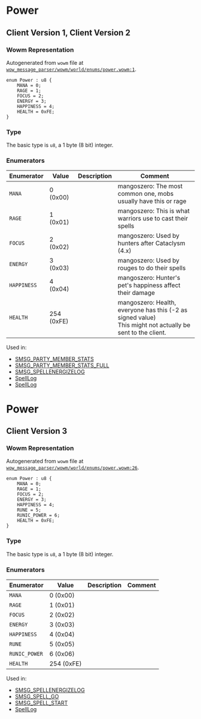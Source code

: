 # Power

## Client Version 1, Client Version 2

### Wowm Representation

Autogenerated from `wowm` file at [`wow_message_parser/wowm/world/enums/power.wowm:1`](https://github.com/gtker/wow_messages/tree/main/wow_message_parser/wowm/world/enums/power.wowm#L1).

```rust,ignore
enum Power : u8 {
    MANA = 0;
    RAGE = 1;
    FOCUS = 2;
    ENERGY = 3;
    HAPPINESS = 4;
    HEALTH = 0xFE;
}
```
### Type
The basic type is `u8`, a 1 byte (8 bit) integer.
### Enumerators
| Enumerator | Value  | Description | Comment |
| --------- | -------- | ----------- | ------- |
| `MANA` | 0 (0x00) |  | mangoszero: The most common one, mobs usually have this or rage |
| `RAGE` | 1 (0x01) |  | mangoszero: This is what warriors use to cast their spells |
| `FOCUS` | 2 (0x02) |  | mangoszero: Used by hunters after Cataclysm (4.x) |
| `ENERGY` | 3 (0x03) |  | mangoszero: Used by rouges to do their spells |
| `HAPPINESS` | 4 (0x04) |  | mangoszero: Hunter's pet's happiness affect their damage |
| `HEALTH` | 254 (0xFE) |  | mangoszero: Health, everyone has this (-2 as signed value)<br/>This might not actually be sent to the client. |

Used in:
* [SMSG_PARTY_MEMBER_STATS](smsg_party_member_stats.md)
* [SMSG_PARTY_MEMBER_STATS_FULL](smsg_party_member_stats_full.md)
* [SMSG_SPELLENERGIZELOG](smsg_spellenergizelog.md)
* [SpellLog](spelllog.md)
* [SpellLog](spelllog.md)

# Power

## Client Version 3

### Wowm Representation

Autogenerated from `wowm` file at [`wow_message_parser/wowm/world/enums/power.wowm:26`](https://github.com/gtker/wow_messages/tree/main/wow_message_parser/wowm/world/enums/power.wowm#L26).

```rust,ignore
enum Power : u8 {
    MANA = 0;
    RAGE = 1;
    FOCUS = 2;
    ENERGY = 3;
    HAPPINESS = 4;
    RUNE = 5;
    RUNIC_POWER = 6;
    HEALTH = 0xFE;
}
```
### Type
The basic type is `u8`, a 1 byte (8 bit) integer.
### Enumerators
| Enumerator | Value  | Description | Comment |
| --------- | -------- | ----------- | ------- |
| `MANA` | 0 (0x00) |  |  |
| `RAGE` | 1 (0x01) |  |  |
| `FOCUS` | 2 (0x02) |  |  |
| `ENERGY` | 3 (0x03) |  |  |
| `HAPPINESS` | 4 (0x04) |  |  |
| `RUNE` | 5 (0x05) |  |  |
| `RUNIC_POWER` | 6 (0x06) |  |  |
| `HEALTH` | 254 (0xFE) |  |  |

Used in:
* [SMSG_SPELLENERGIZELOG](smsg_spellenergizelog.md)
* [SMSG_SPELL_GO](smsg_spell_go.md)
* [SMSG_SPELL_START](smsg_spell_start.md)
* [SpellLog](spelllog.md)

